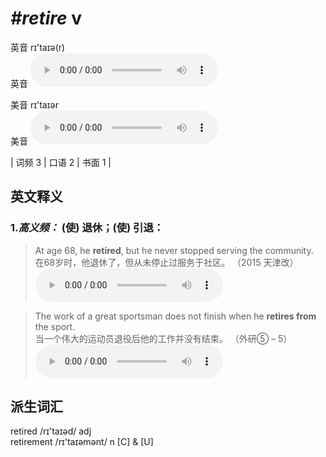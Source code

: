# ***\#retire*** v
英音 rɪ'taɪə(r)  
英音
<audio src="./media/retire-B.aac" controls="controls"></audio>

美音 rɪ'taɪər  
美音
<audio src="./media/retire.aac" controls="controls"></audio>



| 词频 3 | 口语 2 | 书面 1 |  

英文释义
---
### 1.*高义频：* **(使) 退休；(使) 引退：**  

 > At age 68, he **retired**, but he never stopped serving the community.    
 > 在68岁时，他退休了，但从未停止过服务于社区。  （2015 天津改）  
<audio src="./media/P369 retire1.aac" controls="controls"></audio>

 > The work of a great sportsman does not finish when he **retires from** the sport.    
 > 当一个伟大的运动员退役后他的工作并没有结束。  （外研⑤ – 5）  
<audio src="./media/P369 retire2.aac" controls="controls"></audio>


派生词汇
---
retired /rɪ'taɪəd/ adj   
retirement /rɪ'taɪəmənt/ n [C] & [U]  

